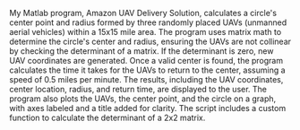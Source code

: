 My Matlab program, Amazon UAV Delivery Solution, calculates a circle's center point and radius formed by three randomly placed UAVs (unmanned aerial vehicles) within a 15x15 mile area. The program uses matrix math to determine the circle's center and radius, ensuring the UAVs are not collinear by checking the determinant of a matrix. If the determinant is zero, new UAV coordinates are generated. Once a valid center is found, the program calculates the time it takes for the UAVs to return to the center, assuming a speed of 0.5 miles per minute. The results, including the UAV coordinates, center location, radius, and return time, are displayed to the user. The program also plots the UAVs, the center point, and the circle on a graph, with axes labeled and a title added for clarity. The script includes a custom function to calculate the determinant of a 2x2 matrix.


